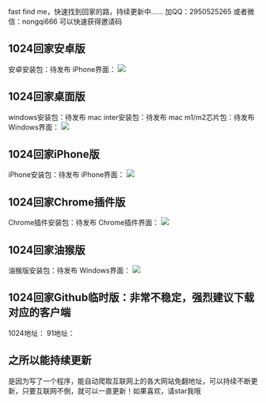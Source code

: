 fast find me，快速找到回家的路，持续更新中......
加QQ：2950525265 或者微信：nongqi666 可以快速获得邀请码


## 1024回家安卓版  
安卓安装包：待发布
iPhone界面：
![](https://1024.com/wp-content/uploads/2022/01/2022011714060442.jpg)

## 1024回家桌面版  
windows安装包：待发布
mac inter安装包：待发布
mac m1/m2芯片包：待发布
Windows界面：
![](https://p1.pstatp.com/origin/pgc-image/5b1fce82a056446393be86d36b4b7ee9)


## 1024回家iPhone版  
iPhone安装包：待发布
iPhone界面：
![](https://p1.pstatp.com/origin/pgc-image/5b1fce82a056446393be86d36b4b7ee9)

## 1024回家Chrome插件版
Chrome插件安装包：待发布
Chrome插件界面：
![](https://p1.pstatp.com/origin/pgc-image/5b1fce82a056446393be86d36b4b7ee9)


## 1024回家油猴版  
油猴版安装包：待发布
Windows界面：
![](https://p1.pstatp.com/origin/pgc-image/5b1fce82a056446393be86d36b4b7ee9)


## 1024回家Github临时版：非常不稳定，强烈建议下载对应的客户端
1024地址：
91地址：

## 之所以能持续更新  
是因为写了一个程序，能自动爬取互联网上的各大网站免翻地址，可以持续不断更新，只要互联网不倒，就可以一直更新！如果喜欢，请star我哦